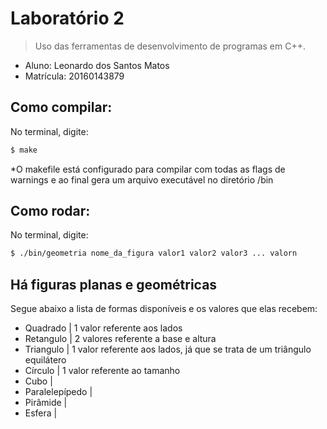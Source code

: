 # Laboratório 2
> Uso das ferramentas de desenvolvimento de programas em C++.

 * Aluno: Leonardo dos Santos Matos
 * Matrícula: 20160143879
 
## Como compilar:
No terminal, digite: 
```bash
$ make
```
*O makefile está configurado para compilar com todas as flags de warnings e ao final gera um arquivo executável no diretório /bin

## Como rodar:
No terminal, digite:
```bash
$ ./bin/geometria nome_da_figura valor1 valor2 valor3 ... valorn
```
## Há figuras planas e geométricas

Segue abaixo a lista de formas disponíveis e os valores que elas recebem:
* Quadrado         | 1 valor referente aos lados
* Retangulo        | 2 valores referente a base e altura
* Triangulo        | 1 valor referente aos lados, já que se trata de um triângulo equilátero
* Círculo          | 1 valor referente ao tamanho
* Cubo             |
* Paralelepípedo   |
* Pirâmide         |
* Esfera           |

 
